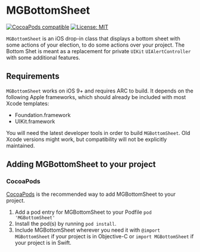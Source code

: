 # MGBottomSheet

[![CocoaPods compatible](https://img.shields.io/cocoapods/v/MGBottomSheet.svg?style=flat)](https://cocoapods.org/pods/MGBottomSheet) [![License: MIT](https://img.shields.io/cocoapods/l/MGBottomSheet.svg?style=flat)](http://opensource.org/licenses/MIT)

`MGBottomSheet` is an iOS drop-in class that displays a bottom sheet with some actions of your election, to do some actions over your project. The Bottom Shet is meant as a replacement for private `UIKit` `UIAlertController` with some additional features.

## Requirements

`MGBottomSheet` works on iOS 9+ and requires ARC to build. It depends on the following Apple frameworks, which should already be included with most Xcode templates:

* Foundation.framework
* UIKit.framework

You will need the latest developer tools in order to build `MGBottomSheet`. Old Xcode versions might work, but compatibility will not be explicitly maintained.

## Adding MGBottomSheet to your project

### CocoaPods

[CocoaPods](http://cocoapods.org) is the recommended way to add MGBottomSheet to your project.

1. Add a pod entry for MGBottomSheet to your Podfile `pod 'MGBottomSheet'`
2. Install the pod(s) by running `pod install`.
3. Include MGBottomSheet wherever you need it with `@import MGBottomSheet` if your project is in Objective-C or `import MGBottomSheet` if your project is in Swift.
